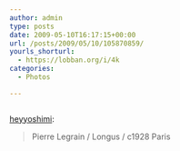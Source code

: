 ```yaml
---
author: admin
type: posts
date: 2009-05-10T16:17:15+00:00
url: /posts/2009/05/10/105870859/
yourls_shorturl:
  - https://lobban.org/i/4k
categories:
  - Photos

---
```

<div class="figure">
  <img src="https://lobban.org/wp-content/uploads/2011/06/HCL5Cqr73n9jwex3yq2IUjIWo1_500.jpg" alt="" />
</div>

[heyyoshimi][1]:

> Pierre Legrain / Longus / c1928 Paris

 [1]: http://heyyoshimi.tumblr.com/post/105536334